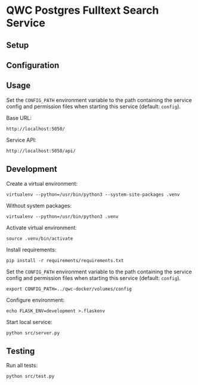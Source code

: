 QWC Postgres Fulltext Search Service
====================================

Setup
-----

Configuration
-------------

Usage
-----

Set the `CONFIG_PATH` environment variable to the path containing the service config and permission files when starting this service (default: `config`).

Base URL:

    http://localhost:5050/

Service API:

    http://localhost:5050/api/

Development
-----------

Create a virtual environment:

    virtualenv --python=/usr/bin/python3 --system-site-packages .venv

Without system packages:

    virtualenv --python=/usr/bin/python3 .venv

Activate virtual environment:

    source .venv/bin/activate

Install requirements:

    pip install -r requirements/requirements.txt

Set the `CONFIG_PATH` environment variable to the path containing the service config and permission files when starting this service (default: `config`).

    export CONFIG_PATH=../qwc-docker/volumes/config

Configure environment:

    echo FLASK_ENV=development >.flaskenv

Start local service:

    python src/server.py

Testing
-------

Run all tests:

    python src/test.py
